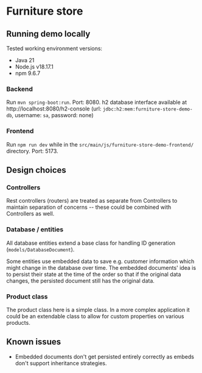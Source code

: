 # Furniture store

## Running demo locally

Tested working environment versions:

- Java 21
- Node.js v18.17.1
- npm 9.6.7

### Backend

Run `mvn spring-boot:run`.
Port: 8080.
h2 database interface available at http://localhost:8080/h2-console (url: `jdbc:h2:mem:furniture-store-demo-db`, username: `sa`, password: none)

### Frontend

Run `npm run dev` while in the `src/main/js/furniture-store-demo-frontend/` directory.
Port: 5173.

## Design choices

### Controllers

Rest controllers (routers) are treated as separate from Controllers to maintain separation of concerns -- these could be combined with Controllers as well.

### Database / entities

All database entities extend a base class for handling ID generation (`models/DatabaseDocument`).

Some entities use embedded data to save e.g. customer information which might change in the database over time.
The embedded documents' idea is to persist their state at the time of the order so that if the original data
changes, the persisted document still has the original data.

### Product class

The product class here is a simple class.
In a more complex application it could be an extendable class to allow for custom properties on various products.

## Known issues

- Embedded documents don't get persisted entirely correctly as embeds don't support inheritance strategies.
